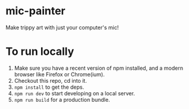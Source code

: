 # mic-painter
Make trippy art with just your computer's mic!

# To run locally

1. Make sure you have a recent version of npm installed, and a modern browser like Firefox or Chrome(ium).
2. Checkout this repo, cd into it.
3. `npm install` to get the deps.
4. `npm run dev` to start developing on a local server.
5. `npm run build` for a production bundle.
